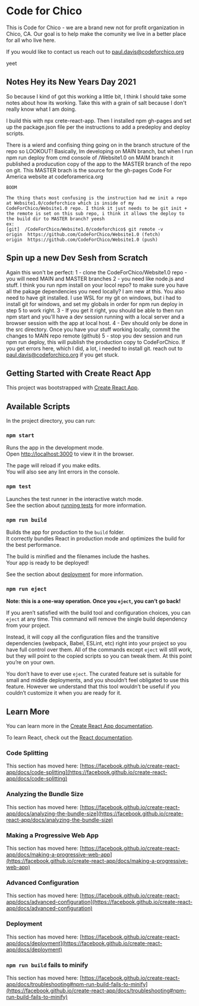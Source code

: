 # Code for Chico

This is Code for Chico - we are a brand new not for profit organization in Chico, CA.
Our goal is to help make the comunity we live in a better place for all who live here.

If you would like to contact us reach out to paul.davis@codeforchico.org

yeet

## Notes Hey its New Years Day 2021
So because I kind of got this working a little bit, I think I should take some notes about how its working.
Take this with a grain of salt because I don't really know what I am doing.

I build this with npx crete-react-app. Then I installed npm gh-pages and set up the package.json file per the instructions to add a predeploy and deploy scripts.

There is a wierd and confising thing going on in the branch structure of the repo so LOOKOUT!
    Basically, Im developing on MAIN branch, but when I run npm run deploy from cmd console of /Website1.0 on MAIM branch it published a producution copy of the app to the MASTER branch of the repo on git. This MASTER brach is the source for the gh-pages Code For America website at codeforamerica.org

    BOOM

    The thing thats most confusing is the instruction had me init a repo at Website1.0/codeforchico which is inside of my CodeForChico/Website1.0 repo. I think it just needs to be git init + the remote is set on this sub repo, i think it allows the deploy to the build dir to MASTER branch? yeesh
    ex:
    [git]  /CodeForChico/Website1.0/codeforchico$ git remote -v
    origin  https://github.com/CodeForChico/Website1.0 (fetch)
    origin  https://github.com/CodeForChico/Website1.0 (push) 

## Spin up a new Dev Sesh from Scratch
Again this won't be perfect:
    1 - clone the CodeForChico/Website1.0 repo - you will need MAIN and MASTER branches
    2 - you need like node.js and stuff. I think you run npm install on your locol repo? to make sure you have all the pakage dependencies you need locally? I am new at this. You also need to have git installed. I use WSL for my git on windows, but i had to install git for windows, and set my globals in order for npm run deploy in step 5 to work right.
    3 - If you get it right, you should be able to then run npm start and you'll have a dev session running with a local server and a browser session with the app at local host. 
    4 - Dev should only be done in the src directory. Once you have your stuff working locally, commit the changes to MAIN repo remote (github)
    5 - stop you dev session and run npm run deploy, this will publish the production copy to CodeForChico. If you get errors here, which I did, a lot, i needed to install git. reach out to paul.davis@codeforchico.org if you get stuck.


## Getting Started with Create React App

This project was bootstrapped with [Create React App](https://github.com/facebook/create-react-app).

## Available Scripts

In the project directory, you can run:

### `npm start`

Runs the app in the development mode.\
Open [http://localhost:3000](http://localhost:3000) to view it in the browser.

The page will reload if you make edits.\
You will also see any lint errors in the console.

### `npm test`

Launches the test runner in the interactive watch mode.\
See the section about [running tests](https://facebook.github.io/create-react-app/docs/running-tests) for more information.

### `npm run build`

Builds the app for production to the `build` folder.\
It correctly bundles React in production mode and optimizes the build for the best performance.

The build is minified and the filenames include the hashes.\
Your app is ready to be deployed!

See the section about [deployment](https://facebook.github.io/create-react-app/docs/deployment) for more information.

### `npm run eject`

**Note: this is a one-way operation. Once you `eject`, you can’t go back!**

If you aren’t satisfied with the build tool and configuration choices, you can `eject` at any time. This command will remove the single build dependency from your project.

Instead, it will copy all the configuration files and the transitive dependencies (webpack, Babel, ESLint, etc) right into your project so you have full control over them. All of the commands except `eject` will still work, but they will point to the copied scripts so you can tweak them. At this point you’re on your own.

You don’t have to ever use `eject`. The curated feature set is suitable for small and middle deployments, and you shouldn’t feel obligated to use this feature. However we understand that this tool wouldn’t be useful if you couldn’t customize it when you are ready for it.

## Learn More

You can learn more in the [Create React App documentation](https://facebook.github.io/create-react-app/docs/getting-started).

To learn React, check out the [React documentation](https://reactjs.org/).

### Code Splitting

This section has moved here: [https://facebook.github.io/create-react-app/docs/code-splitting](https://facebook.github.io/create-react-app/docs/code-splitting)

### Analyzing the Bundle Size

This section has moved here: [https://facebook.github.io/create-react-app/docs/analyzing-the-bundle-size](https://facebook.github.io/create-react-app/docs/analyzing-the-bundle-size)

### Making a Progressive Web App

This section has moved here: [https://facebook.github.io/create-react-app/docs/making-a-progressive-web-app](https://facebook.github.io/create-react-app/docs/making-a-progressive-web-app)

### Advanced Configuration

This section has moved here: [https://facebook.github.io/create-react-app/docs/advanced-configuration](https://facebook.github.io/create-react-app/docs/advanced-configuration)

### Deployment

This section has moved here: [https://facebook.github.io/create-react-app/docs/deployment](https://facebook.github.io/create-react-app/docs/deployment)

### `npm run build` fails to minify

This section has moved here: [https://facebook.github.io/create-react-app/docs/troubleshooting#npm-run-build-fails-to-minify](https://facebook.github.io/create-react-app/docs/troubleshooting#npm-run-build-fails-to-minify)
